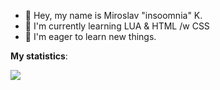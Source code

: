 - 👋 Hey, my name is Miroslav "insoomnia" K. 
- 🏫 I'm currently learning LUA & HTML /w CSS
- 🤤 I'm eager to learn new things.

**My statistics**:

<picture>
<source 
  srcset="https://github-readme-stats.vercel.app/api?username=insoomnia1&show_icons=true&theme=dark"
  media="(prefers-color-scheme: dark)"
/>
<source
  srcset="https://github-readme-stats.vercel.app/api?username=insoomnia1&show_icons=true"
  media="(prefers-color-scheme: light), (prefers-color-scheme: no-preference)"
/>
<img src="https://github-readme-stats.vercel.app/api?username=insoomnia1&show_icons=true" />
</picture>
